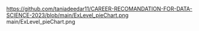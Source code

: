 https://github.com/taniadeedar11/CAREER-RECOMANDATION-FOR-DATA-SCIENCE-2023/blob/main/ExLevel_pieChart.png
main/ExLevel_pieChart.png
